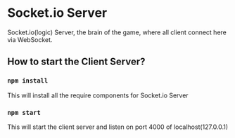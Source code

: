 # Socket.io Server

Socket.io(logic) Server, the brain of the game, where all client connect here via WebSocket.

## How to start the Client Server?

### `npm install`

This will install all the require components for Socket.io Server

### `npm start`

This will start the client server and listen on port 4000 of localhost(127.0.0.1)


